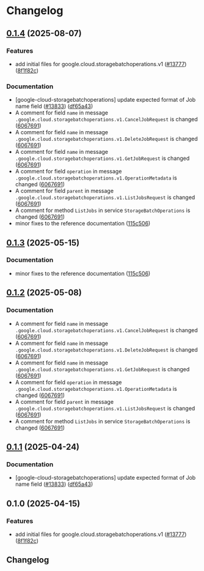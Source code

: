 # Changelog

## [0.1.4](https://github.com/chingor13/google-cloud-python/compare/google-cloud-storagebatchoperations-v0.1.3...google-cloud-storagebatchoperations-v0.1.4) (2025-08-07)


### Features

* add initial files for google.cloud.storagebatchoperations.v1 ([#13777](https://github.com/chingor13/google-cloud-python/issues/13777)) ([8f1f82c](https://github.com/chingor13/google-cloud-python/commit/8f1f82cbeab81fb2afae1535acda0c5300689838))


### Documentation

* [google-cloud-storagebatchoperations] update expected format of Job name field ([#13833](https://github.com/chingor13/google-cloud-python/issues/13833)) ([df65a43](https://github.com/chingor13/google-cloud-python/commit/df65a430b3a3cc75039355237486e9e1991ab3e0))
* A comment for field `name` in message `.google.cloud.storagebatchoperations.v1.CancelJobRequest` is changed ([6067691](https://github.com/chingor13/google-cloud-python/commit/606769101b9cdba41cf994762a30895078d1854a))
* A comment for field `name` in message `.google.cloud.storagebatchoperations.v1.DeleteJobRequest` is changed ([6067691](https://github.com/chingor13/google-cloud-python/commit/606769101b9cdba41cf994762a30895078d1854a))
* A comment for field `name` in message `.google.cloud.storagebatchoperations.v1.GetJobRequest` is changed ([6067691](https://github.com/chingor13/google-cloud-python/commit/606769101b9cdba41cf994762a30895078d1854a))
* A comment for field `operation` in message `.google.cloud.storagebatchoperations.v1.OperationMetadata` is changed ([6067691](https://github.com/chingor13/google-cloud-python/commit/606769101b9cdba41cf994762a30895078d1854a))
* A comment for field `parent` in message `.google.cloud.storagebatchoperations.v1.ListJobsRequest` is changed ([6067691](https://github.com/chingor13/google-cloud-python/commit/606769101b9cdba41cf994762a30895078d1854a))
* A comment for method `ListJobs` in service `StorageBatchOperations` is changed ([6067691](https://github.com/chingor13/google-cloud-python/commit/606769101b9cdba41cf994762a30895078d1854a))
* minor fixes to the reference documentation ([115c506](https://github.com/chingor13/google-cloud-python/commit/115c506229a052bccc69d4e913af727730769312))

## [0.1.3](https://github.com/googleapis/google-cloud-python/compare/google-cloud-storagebatchoperations-v0.1.2...google-cloud-storagebatchoperations-v0.1.3) (2025-05-15)


### Documentation

* minor fixes to the reference documentation ([115c506](https://github.com/googleapis/google-cloud-python/commit/115c506229a052bccc69d4e913af727730769312))

## [0.1.2](https://github.com/googleapis/google-cloud-python/compare/google-cloud-storagebatchoperations-v0.1.1...google-cloud-storagebatchoperations-v0.1.2) (2025-05-08)


### Documentation

* A comment for field `name` in message `.google.cloud.storagebatchoperations.v1.CancelJobRequest` is changed ([6067691](https://github.com/googleapis/google-cloud-python/commit/606769101b9cdba41cf994762a30895078d1854a))
* A comment for field `name` in message `.google.cloud.storagebatchoperations.v1.DeleteJobRequest` is changed ([6067691](https://github.com/googleapis/google-cloud-python/commit/606769101b9cdba41cf994762a30895078d1854a))
* A comment for field `name` in message `.google.cloud.storagebatchoperations.v1.GetJobRequest` is changed ([6067691](https://github.com/googleapis/google-cloud-python/commit/606769101b9cdba41cf994762a30895078d1854a))
* A comment for field `operation` in message `.google.cloud.storagebatchoperations.v1.OperationMetadata` is changed ([6067691](https://github.com/googleapis/google-cloud-python/commit/606769101b9cdba41cf994762a30895078d1854a))
* A comment for field `parent` in message `.google.cloud.storagebatchoperations.v1.ListJobsRequest` is changed ([6067691](https://github.com/googleapis/google-cloud-python/commit/606769101b9cdba41cf994762a30895078d1854a))
* A comment for method `ListJobs` in service `StorageBatchOperations` is changed ([6067691](https://github.com/googleapis/google-cloud-python/commit/606769101b9cdba41cf994762a30895078d1854a))

## [0.1.1](https://github.com/googleapis/google-cloud-python/compare/google-cloud-storagebatchoperations-v0.1.0...google-cloud-storagebatchoperations-v0.1.1) (2025-04-24)


### Documentation

* [google-cloud-storagebatchoperations] update expected format of Job name field ([#13833](https://github.com/googleapis/google-cloud-python/issues/13833)) ([df65a43](https://github.com/googleapis/google-cloud-python/commit/df65a430b3a3cc75039355237486e9e1991ab3e0))

## 0.1.0 (2025-04-15)


### Features

* add initial files for google.cloud.storagebatchoperations.v1 ([#13777](https://github.com/googleapis/google-cloud-python/issues/13777)) ([8f1f82c](https://github.com/googleapis/google-cloud-python/commit/8f1f82cbeab81fb2afae1535acda0c5300689838))

## Changelog
